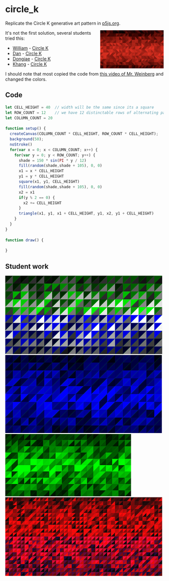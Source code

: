 # circle_k
Replicate the Circle K generative art pattern in [p5js.org](https://editor.p5js.org/).

<img src="result.png" align="right" width="40%">

It's not the first solution, several students tried this:

- [William](https://github.com/IsNotAvaliable) - [Circle K](https://github.com/IsNotAvaliable/Circle_K_Pattern)
- [Dan](https://github.com/DanDC25) - [Circle K](https://github.com/DanDC25/Circle_K_Generative_Art)
- [Dongjae](https://github.com/dongdongthedingdong) - [Circle K](https://github.com/dongdongthedingdong/Circle-K-Project)
- [Khang](https://github.com/khangpham24) - [Circle K](https://github.com/khangpham24/CircleK_Art_Khang)

I should note that most copied the code from [this video of Mr. Weinberg](https://youtu.be/zwtpcwmTg7Q) and changed the colors.

## Code

``` js
let CELL_HEIGHT = 40  // width will be the same since its a square
let ROW_COUNT = 12    // we have 12 distinctable rows of alternating patterns
let COLUMN_COUNT = 20

function setup() {
  createCanvas(COLUMN_COUNT * CELL_HEIGHT, ROW_COUNT * CELL_HEIGHT);
  background(50);
  noStroke()
  for(var x = 0; x < COLUMN_COUNT; x++) {
    for(var y = 0; y < ROW_COUNT; y++) {
      shade = 150 * sin(PI * y / 12)
      fill(random(shade,shade + 105), 0, 0)
      x1 = x * CELL_HEIGHT
      y1 = y * CELL_HEIGHT
      square(x1, y1, CELL_HEIGHT)
      fill(random(shade,shade + 105), 0, 0)
      x2 = x1
      if(y % 2 == 0) {
        x2 += CELL_HEIGHT
      }
      triangle(x1, y1, x1 + CELL_HEIGHT, y1, x2, y1 + CELL_HEIGHT)
    }
  }
}

function draw() {

}
```

## Student work

![work](https://github.com/IsNotAvaliable/Circle_K_Pattern/blob/main/result_william.png)
![work](https://github.com/DanDC25/Circle_K_Generative_Art/blob/main/result_dan.png)
![work](https://github.com/dongdongthedingdong/Circle-K-Project/blob/main/result.png)
![work](https://github.com/khangpham24/CircleK_Art_Khang/blob/main/circle_k.png)
